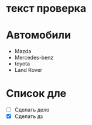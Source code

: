 # текст проверка

# Автомобили
* Mazda
* Mercedes-benz
* toyota
* Land Rover

# Список дле
* [ ] Сделать дело
* [X] Сделать дз
